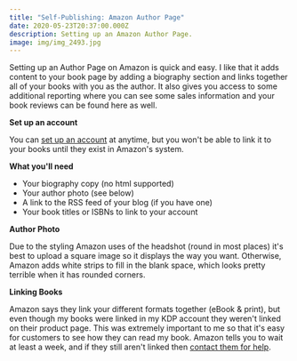 ```yaml
---
title: "Self-Publishing: Amazon Author Page"
date: 2020-05-23T20:37:00.000Z
description: Setting up an Amazon Author Page.
image: img/img_2493.jpg
---
```

Setting up an Author Page on Amazon is quick and easy. I like that it adds content to your book page by adding a biography section and links together all of your books with you as the author. It also gives you access to some additional reporting where you can see some sales information and your book reviews can be found here as well.

**Set up an account**

You can [set up an account](https://authorcentral.amazon.com/) at anytime, but you won't be able to link it to your books until they exist in Amazon's system.

**What you'll need**

* Your biography copy (no html supported)
* Your author photo (see below)
* A link to the RSS feed of your blog (if you have one)
* Your book titles or ISBNs to link to your account

**Author Photo**

Due to the styling Amazon uses of the headshot (round in most places) it's best to upload a square image so it displays the way you want. Otherwise, Amazon adds white strips to fill in the blank space, which looks pretty terrible when it has rounded corners.

**Linking Books**

Amazon says they link your different formats together (eBook & print), but even though my books were linked in my KDP account they weren't linked on their product page. This was extremely important to me so that it's easy for customers to see how they can read my book. Amazon tells you to wait at least a week, and if they still aren't linked then [contact them for help](https://kdp.amazon.com/en_US/help/topic/G200652220).